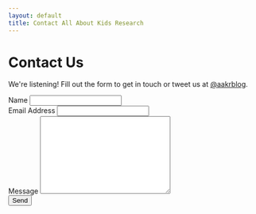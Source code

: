 ```yaml
---
layout: default
title: Contact All About Kids Research
---
```


<div id="posts">
  <h1 class="pageTitle">Contact Us</h1>
    <p class="intro">We're listening! Fill out the form to get in touch or tweet us at <a href="http://twitter.com/aakrblog">@aakrblog</a>.</p>
  <form action="http://formspree.io/allaboutkidsresearch@gmail.com" method="POST">
    <label for="name">Name</label>    
    <input type="text" id="name" name="name" class="full-width"><br>
    <label for="email">Email Address</label>
    <input type="email" id="email" name="_replyto" class="full-width"><br>
    <label for="message">Message</label>
    <textarea name="message" id="message" cols="30" rows="10" class="full-width"></textarea><br>
    <input type="submit" value="Send" class="button">
  </form>
</div>
